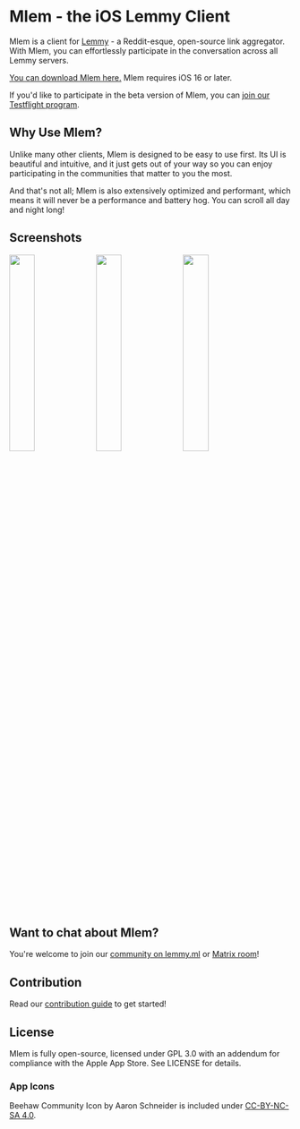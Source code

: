 # Mlem - the iOS Lemmy Client

Mlem is a client for [Lemmy](https://join-lemmy.org) - a Reddit-esque, open-source link aggregator. With Mlem, you can effortlessly participate in the conversation across all Lemmy servers. 

[You can download Mlem here.](https://apps.apple.com/gb/app/mlem-for-lemmy/id6450543782) Mlem requires iOS 16 or later.

If you'd like to participate in the beta version of Mlem, you can [join our Testflight program](https://testflight.apple.com/join/MelFP11Y).

## Why Use Mlem?

Unlike many other clients, Mlem is designed to be easy to use first. Its UI is beautiful and intuitive, and it just gets out of your way so you can enjoy participating in the communities that matter to you the most.

And that's not all; Mlem is also extensively optimized and performant, which means it will never be a performance and battery hog. You can scroll all day and night long!

## Screenshots

<img src="https://github.com/mlemgroup/mlem/assets/78750526/6a9d2ea6-e874-4621-a3f6-9ad72caacba9" width="30%">
<img src="https://github.com/mlemgroup/mlem/assets/78750526/fda618b4-7d42-43e1-9bfa-1a5d7b7145c2" width="30%">
<img src="https://github.com/mlemgroup/mlem/assets/78750526/30478f39-169d-47ea-b983-a453af2b0959" width="30%">

## Want to chat about Mlem?
You're welcome to join our [community on lemmy.ml](https://lemmy.ml/c/mlemapp) or [Matrix room](https://matrix.to/#/#mlemapp:matrix.org)!

## Contribution

Read our [contribution guide](./CONTRIBUTING.md) to get started!

## License

Mlem is fully open-source, licensed under GPL 3.0 with an addendum for compliance with the Apple App Store. See LICENSE for details.

### App Icons
Beehaw Community Icon by Aaron Schneider is included under [CC-BY-NC-SA 4.0](https://creativecommons.org/licenses/by-nc-sa/4.0/).